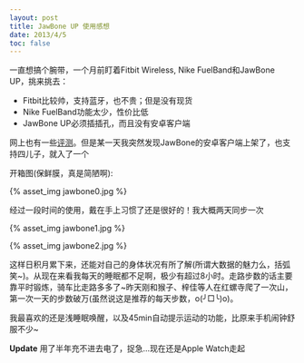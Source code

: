 ```yaml
---
layout: post
title: JawBone UP 使用感想
date: 2013/4/5
toc: false
---
```


一直想搞个腕带，一个月前盯着Fitbit Wireless, Nike FuelBand和JawBone UP，挑来挑去：

<!--more-->

- Fitbit比较帅，支持蓝牙，也不贵；但是没有现货
- Nike FuelBand功能太少，性价比低
- JawBone UP必须插插孔，而且没有安卓客户端

网上也有一些[评测](http://www.getgrok.com/2013/01/a-comparative-review-28-days-with-the-fitbit-one-jawbone-up-nike-fuelband-and-bodymedia-link/)。但是某一天我突然发现JawBone的安卓客户端上架了，也支持四儿子，就入了一个

开箱图(保鲜膜，真是简陋啊):

{% asset_img jawbone0.jpg %}

经过一段时间的使用，戴在手上习惯了还是很好的！我大概两天同步一次

{% asset_img jawbone1.jpg %}

{% asset_img jawbone2.jpg %}

这样日积月累下来，还能对自己的身体状况有所了解(所谓大数据的魅力么，括弧笑~)。从现在来看我每天的睡眠都不足啊，极少有超过8小时。走路步数的话主要靠平时锻炼，骑车比走路多多了~昨天刚和猴子、梓佳等人在红螺寺爬了一次山，第一次一天的步数破万(虽然说这是推荐的每天步数，o(╯□╰)o)。

我最喜欢的还是浅睡眠唤醒，以及45min自动提示运动的功能，比原来手机闹钟舒服不少~

**Update** 用了半年充不进去电了，捉急...现在还是Apple Watch走起